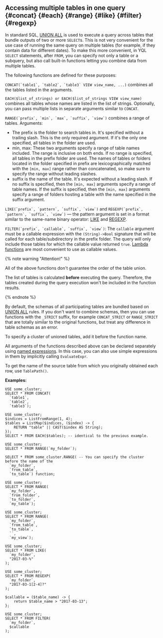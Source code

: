 
## Accessing multiple tables in one query {#concat} {#each} {#range} {#like} {#filter} {#regexp}

In standard SQL, [UNION ALL](#unionall) is used to execute a query across tables that bundle outputs of two or more `SELECT`s. This is not very convenient for the use case of running the same query on multiple tables (for example, if they contain data for different dates). To make this more convenient, in YQL `SELECT` statements, after `FROM`, you can specify not only a table or a subquery, but also call built-in functions letting you combine data from multiple tables.

The following functions are defined for these purposes:

```CONCAT(`table1`, `table2`, `table3` VIEW view_name, ...)``` combines all the tables listed in the arguments.

```EACH($list_of_strings) or EACH($list_of_strings VIEW view_name)``` combines all tables whose names are listed in the list of strings. Optionally, you can pass multiple lists in separate arguments similar to `CONCAT`.

```RANGE(`prefix`, `min`, `max`, `suffix`, `view`)``` combines a range of tables. Arguments:

* The prefix is the folder to search tables in. It's specified without a trailing slash. This is the only required argument. If it's the only one specified, all tables in the folder are used.
* min, max: These two arguments specify a range of table names included. The range is inclusive on both ends. If no range is specified, all tables in the prefix folder are used. The names of tables or folders located in the folder specified in prefix are lexicographically matched with the `[min, max]` range rather than concatenated, so make sure to specify the range without leading slashes.
* suffix is the name of the table. It's expected without a leading slash. If no suffix is specified, then the `[min, max]` arguments specify a range of table names. If the suffix is specified, then the `[min, max]` arguments specify a range of folders hosting a table with the name specified in the suffix argument.

```LIKE(`prefix`, `pattern`, `suffix`, `view`)``` and ```REGEXP(`prefix`, `pattern`, `suffix`, `view`)``` — the pattern argument is set in a format similar to the same-name binary operator: [LIKE](../../expressions.md#like) and [REGEXP](../../expressions.md#regexp).

```FILTER(`prefix`, `callable`, `suffix`, `view`)```: The `callable` argument must be a callable expression with the `(String)->Bool` signature that will be called for each table/subdirectory in the prefix folder. The query will only include those tables for which the callable value returned `true`. [Lambda functions](../../expressions.md#lambda) are most convenient to use as callable values.

{% note warning "Attention!" %}

All of the above functions don't guarantee the order of the table union.

The list of tables is calculated **before** executing the query. Therefore, the tables created during the query execution won't be included in the function results.

{% endnote %}

By default, the schemas of all participating tables are bundled based on [UNION ALL](#unionall) rules. If you don't want to combine schemas, then you can use functions with the `_STRICT` suffix, for example `CONCAT_STRICT` or `RANGE_STRICT` that are totally similar to the original functions, but treat any difference in table schemas as an error.

To specify a cluster of unioned tables, add it before the function name.

All arguments of the functions described above can be declared separately using [named expressions](../../expressions.md#named-nodes). In this case, you can also use  simple expressions in them by implicitly calling `EvaluateExpr`.

To get the name of the source table from which you originally obtained each row, use `TablePath()`.


**Examples:**

```yql
USE some_cluster;
SELECT * FROM CONCAT(
  `table1`,
  `table2`,
  `table3`);
```

```yql
USE some_cluster;
$indices = ListFromRange(1, 4);
$tables = ListMap($indices, ($index) -> {
    RETURN "table" || CAST($index AS String);
});
SELECT * FROM EACH($tables); -- identical to the previous example.
```

```yql
USE some_cluster;
SELECT * FROM RANGE(`my_folder`);
```

```yql
SELECT * FROM some_cluster.RANGE( -- You can specify the cluster before the name of the
  `my_folder`,
  `from_table`,
  `to_table`) function;
```

```yql
USE some_cluster;
SELECT * FROM RANGE(
  `my_folder`,
  `from_folder`,
  `to_folder`,
  `my_table`);
```

```yql
USE some_cluster;
SELECT * FROM RANGE(
  `my_folder`,
  `from_table`,
  `to_table`,
  ``,
  `my_view`);
```

```yql
USE some_cluster;
SELECT * FROM LIKE(
  `my_folder`,
  "2017-03-%"
);
```

```yql
USE some_cluster;
SELECT * FROM REGEXP(
  `my_folder`,
  "2017-03-1[2-4]?"
);
```

```yql
$callable = ($table_name) -> {
    return $table_name > "2017-03-13";
};

USE some_cluster;
SELECT * FROM FILTER(
  `my_folder`,
  $callable
);
```
